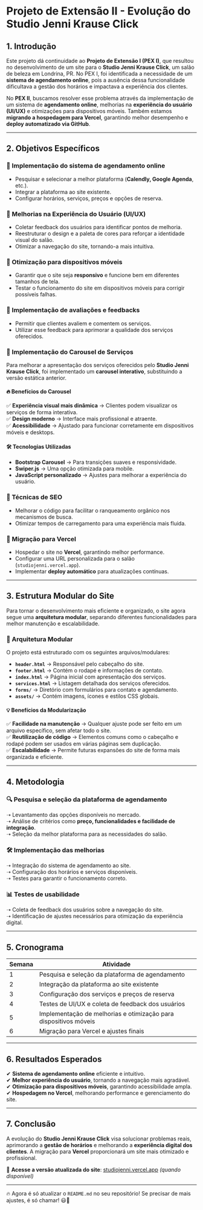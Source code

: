 # **Projeto de Extensão II - Evolução do Studio Jenni Krause Click**

## **1. Introdução**
Este projeto dá continuidade ao **Projeto de Extensão I (PEX I)**, que resultou no desenvolvimento de um site para o **Studio Jenni Krause Click**, um salão de beleza em Londrina, PR. No PEX I, foi identificada a necessidade de um **sistema de agendamento online**, pois a ausência dessa funcionalidade dificultava a gestão dos horários e impactava a experiência dos clientes.

No **PEX II**, buscamos resolver esse problema através da implementação de um sistema de **agendamento online**, melhorias na **experiência do usuário (UI/UX)** e otimizações para dispositivos móveis. Também estamos **migrando a hospedagem para Vercel**, garantindo melhor desempenho e **deploy automatizado via GitHub**.

---

## **2. Objetivos Específicos**
### **📅 Implementação do sistema de agendamento online**
- Pesquisar e selecionar a melhor plataforma (**Calendly, Google Agenda**, etc.).
- Integrar a plataforma ao site existente.
- Configurar horários, serviços, preços e opções de reserva.

### **🎨 Melhorias na Experiência do Usuário (UI/UX)**
- Coletar feedback dos usuários para identificar pontos de melhoria.
- Reestruturar o design e a paleta de cores para reforçar a identidade visual do salão.
- Otimizar a navegação do site, tornando-a mais intuitiva.

### **📱 Otimização para dispositivos móveis**
- Garantir que o site seja **responsivo** e funcione bem em diferentes tamanhos de tela.
- Testar o funcionamento do site em dispositivos móveis para corrigir possíveis falhas.

### **🌟 Implementação de avaliações e feedbacks**
- Permitir que clientes avaliem e comentem os serviços.
- Utilizar esse feedback para aprimorar a qualidade dos serviços oferecidos.

### **🎡 Implementação do Carousel de Serviços**
Para melhorar a apresentação dos serviços oferecidos pelo **Studio Jenni Krause Click**, foi implementado um **carousel interativo**, substituindo a versão estática anterior.  

#### **🔥 Benefícios do Carousel**
✅ **Experiência visual mais dinâmica** → Clientes podem visualizar os serviços de forma interativa.  
✅ **Design moderno** → Interface mais profissional e atraente.  
✅ **Acessibilidade** → Ajustado para funcionar corretamente em dispositivos móveis e desktops.  

#### **🛠 Tecnologias Utilizadas**
- **Bootstrap Carousel** → Para transições suaves e responsividade.  
- **Swiper.js** → Uma opção otimizada para mobile.  
- **JavaScript personalizado** → Ajustes para melhorar a experiência do usuário.  

### **🔎 Técnicas de SEO**
- Melhorar o código para facilitar o ranqueamento orgânico nos mecanismos de busca.
- Otimizar tempos de carregamento para uma experiência mais fluida.

### **🚀 Migração para Vercel**
- Hospedar o site no **Vercel**, garantindo melhor performance.
- Configurar uma URL personalizada para o salão (`studiojenni.vercel.app`).
- Implementar **deploy automático** para atualizações contínuas.

---

## **3. Estrutura Modular do Site**
Para tornar o desenvolvimento mais eficiente e organizado, o site agora segue uma **arquitetura modular**, separando diferentes funcionalidades para melhor manutenção e escalabilidade.

### **📂 Arquitetura Modular**
O projeto está estruturado com os seguintes arquivos/modulares:
- **`header.html`** → Responsável pelo cabeçalho do site.
- **`footer.html`** → Contém o rodapé e informações de contato.
- **`index.html`** → Página inicial com apresentação dos serviços.
- **`services.html`** → Listagem detalhada dos serviços oferecidos.
- **`forms/`** → Diretório com formulários para contato e agendamento.
- **`assets/`** → Contém imagens, ícones e estilos CSS globais.

#### **💡 Benefícios da Modularização**
✅ **Facilidade na manutenção** → Qualquer ajuste pode ser feito em um arquivo específico, sem afetar todo o site.  
✅ **Reutilização de código** → Elementos comuns como o cabeçalho e rodapé podem ser usados em várias páginas sem duplicação.  
✅ **Escalabilidade** → Permite futuras expansões do site de forma mais organizada e eficiente.  

---

## **4. Metodologia**
### **🔍 Pesquisa e seleção da plataforma de agendamento**
➝ Levantamento das opções disponíveis no mercado.  
➝ Análise de critérios como **preço, funcionalidades e facilidade de integração**.  
➝ Seleção da melhor plataforma para as necessidades do salão.  

### **🛠 Implementação das melhorias**
➝ Integração do sistema de agendamento ao site.  
➝ Configuração dos horários e serviços disponíveis.  
➝ Testes para garantir o funcionamento correto.  

### **📊 Testes de usabilidade**
➝ Coleta de feedback dos usuários sobre a navegação do site.  
➝ Identificação de ajustes necessários para otimização da experiência digital.  

---

## **5. Cronograma**
| Semana | Atividade |
|--------|-------------------------------------------|
| 1      | Pesquisa e seleção da plataforma de agendamento |
| 2      | Integração da plataforma ao site existente |
| 3      | Configuração dos serviços e preços de reserva |
| 4      | Testes de UI/UX e coleta de feedback dos usuários |
| 5      | Implementação de melhorias e otimização para dispositivos móveis |
| 6      | Migração para Vercel e ajustes finais |

---

## **6. Resultados Esperados**
✔ **Sistema de agendamento online** eficiente e intuitivo.  
✔ **Melhor experiência do usuário**, tornando a navegação mais agradável.  
✔ **Otimização para dispositivos móveis**, garantindo acessibilidade ampla.  
✔ **Hospedagem no Vercel**, melhorando performance e gerenciamento do site.  

---

## **7. Conclusão**
A evolução do **Studio Jenni Krause Click** visa solucionar problemas reais, aprimorando a **gestão de horários** e melhorando a **experiência digital dos clientes**. A migração para **Vercel** proporcionará um site mais otimizado e profissional.

🔗 **Acesse a versão atualizada do site**: [studiojenni.vercel.app](https://studiojenni.vercel.app) *(quando disponível)*  

---

🔥 Agora é só atualizar o `README.md` no seu repositório! Se precisar de mais ajustes, é só chamar! 😃🚀  

